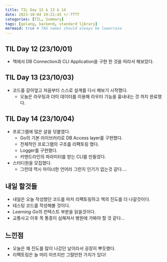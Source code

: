 ```yaml
---
title: TIL Day 12 & 13 & 14
date: 2023-10-04 19:21:43 +/-TTTT
categories: [TIL, Summary]
tags: [golang, backend, standard library]
mermaid: true # TAG names should always be lowercase
---
```


## TIL Day 12 (23/10/01)

- 책에서 DB Connection과 CLI Application을 구현 한 것을 따라서 해보았다.

## TIL Day 13 (23/10/03)

- 코드를 갈아엎고 처음부터 스스로 설계를 다시 해보기 시작했다.
  - 오늘은 라우팅과 더미 데이터를 이용해 라우터 기능을 흉내내는 것 까지 완료했다.

## TIL Day 14 (23/10/04)

- 프로그램에 많은 살을 덧붙였다.
  - Go의 기본 라이브러리로 DB Access layer를 구현했다.
  - 전체적인 프로그램의 구조를 리팩토링 했다.
  - Logger를 구현했다.
  - 커맨드라인의 파라미터를 받는 CLI를 만들었다.
- 스터디원을 모집했다.
  - 그런데 역시 마이너한 언어라 그런지 인기가 없는것 같다....

## 내일 할것들

- 내일은 오늘 작성했던 코드를 마저 리팩토링하고 책의 진도를 더 나갈것이다.
- 테스팅 코드를 작성해볼 것이다.
- *Learning Go*의 컨텍스트 부분을 읽을것이다.
- 교통사고 이후 목 통증이 심해져서 병원에 가봐야 할 것 같다...

## 느낀점

- 오늘은 꽤 진도를 많이 나갔던 날이라서 굉장히 뿌듯했다.
- 리팩토링은 늘 머리 아프지만 그럴만한 가치가 있다!
